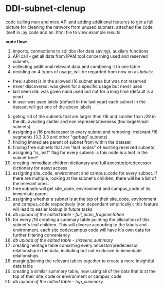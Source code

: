 # DDI-subnet-clenup
code calling men and mice API and adding additional features to get a full picture for cleaning the network from unused subnets.
attached the code itself in .py code and an .html file to view example results

**code flow:**
1. imports, connections to sql dbs (for data saving), auxilary functions
2. API call - get all data from IPAM tool concerning used and reserved subnets
3. collecting additional relevant data and combining it to one table
4. deciding on 4 types of usage, will be regarded from now on as _labels_: 
  - free: subnet is in the allowed /16 subnet area but was not reserved
  - never discovered: was given for a specific usage but never used
  - last seen old: was given nand used but not for a long time (default is a year)
  - in use: was used lately (default in the last year)
  each subnet in the dataset will get one of the above labels
5. geting rid of the subnets that are larger than /16 and smaller than /29 in the db. avoiding clutter and non representativeness (too large/small subnets)
6. assigning a /16 predecessor to every subnet and removing irrelevant /16 segments (3.3.3.3 and other "garbag" subnets)
7. finding immediate parent of subnet from within the dataset
8. finding free subnets that are "leaf nodes" of existing reserved subnets
9. assigning "is_leaf" flag for every subnet: is this node is a leaf in the subnet tree?
10. creating immediate children dictionary and full ancestor/predecessor dictionary for easyt access
11. assigning site_code, environment and campus_code for every subnet. if there are multiple, looking at the subnet's children, there will be a list of the relevant ones.
12. free subnets will get site_code, environment and campus_code of its immediate parent
13. assigning whether a subnet is at the top of their site_code, environment and campus_code respectively (non dependant empirically): this feature will lead to easier lookup in future tasks
14. _db upload of the edited table - full_ipam_fragmentation_
15. for every /16 creating a summary table pointing the allocation of this subnet's leaf children. This will diverse according to the labels and environment. each site code\campus code will have it's own data for further filtering conveniency
16. _db upload of the edited table - sixteens_summary_
17. creating heritage table consisting every ancestor/predecessor relationship in the data, including but not exclusive to immediate relationships
18. marging/joining the relevant tables together to create a more insightful data table
19. creating a similar summary table, now using all of the data that is at the top of their site_code or environment or campus_code
20. _db upload of the edited table - top_summary_
